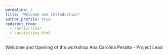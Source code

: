 ```yaml
---
permalink: /
title: "Welcome and Introduction"
author_profile: true
redirect_from: 
  - /activities/
  - /activities.html
---
```


Welcome and Opening of the workshop
Ana Carolina Peralta - Project Lead


